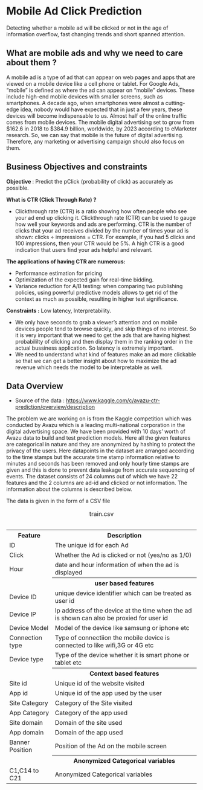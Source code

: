 # Mobile Ad Click Prediction
Detecting whether a mobile ad will be clicked or not in the age of information overflow, fast changing trends and short spanned attention.

## What are mobile ads and why we need to care about them ?
A mobile ad is a type of ad that can appear on web pages and apps that are viewed on a mobile device like a cell phone or tablet. For Google Ads, “mobile” is defined as where the ad can appear on “mobile” devices. These include high-end mobile devices with smaller screens, such as smartphones. A decade ago, when smartphones were almost a cutting-edge idea, nobody would have expected that in just a few years, these devices will become indispensable to us. Almost half of the online traffic comes from mobile devices. The mobile digital advertising set to grow from $162.6 in 2018 to $384.9 billion, worldwide, by 2023 according to eMarketer research. So, we can say that mobile is the future of digital advertising. Therefore, any marketing or advertising campaign should also focus on them. 

## Business Objectives and constraints
<b> Objective </b> :  Predict the pClick (probability of click) as accurately as possible. <br>

<b> What is CTR (Click Through Rate) ? </b>
  * Clickthrough rate (CTR) is a ratio showing how often people who see your ad end up clicking it. Clickthrough rate (CTR) can be used to gauge how well your keywords and ads are performing. CTR is the number of clicks that your ad receives divided by the
number of times your ad is shown: clicks ÷ impressions = CTR. For example, if you had 5 clicks and 100 impressions, then your CTR would be 5%. A high CTR is a good indication that users find your ads helpful and relevant.

<b> The applications of having CTR are numerous: </b>
* Performance estimation for pricing<br>
* Optimization of the expected gain for real-time bidding.<br>
* Variance reduction for A/B testing: when comparing two publishing policies, using powerful predictive models allows to get rid of the context as much as possible, resulting in higher test significance.<br>

<b>Constraints :</b> Low latency, Interpretability.<br>
* We only have seconds to grab a viewer’s attention and on mobile devices people tend to browse quickly, and skip things of no interest. So it is very important that we need to get the ads that are having highest probabililty of clicking and then display them in the ranking order in the actual bussiness application. So latency is extremely important.
* We need to understand what kind of features make an ad more clickable so that we can get a better insight about how to maximize the ad revenue which needs the model to be interpretable as well.

## Data Overview 
* Source of the data : https://www.kaggle.com/c/avazu-ctr-prediction/overview/description  <br>

The problem we are working on is from the Kaggle competition which was conducted by Avazu which is a leading multi-national corporation in the digital advertising space. We have been provided with 10 days’ worth of Avazu data to build and test prediction models. Here all the given features are categorical in nature and they are anonymized by hashing to protect the privacy of the users.
Here datapoints in the dataset are arranged according to the time stamps but the accurate time stamp information relative to minutes and seconds has been removed and only hourly time stamps are given and this is done to prevent data leakage from accurate sequencing of events.
The dataset consists of 24 columns out of which we have 22 features and the 2 columns are ad-id and clicked or not information. The information about the columns is described below.

The data is given in the form of a CSV file
<table style="width:100%">
  <caption style="text-align:center;">train.csv <br> <br></caption>
  <tr>
    <th>Feature</th>
    <th>Description</th>
  </tr>
  <tr>
    <td>ID</td>
    <td>The unique id for each Ad</td>
    </tr>
  <tr>
    <td>Click</td>
    <td>Whether the Ad is clicked or not (yes/no as 1/0)</td>
  </tr>
  <tr>
    <td>Hour</td>
    <td>date and hour information of when the ad is displayed</td>
  </tr>
  <tr>
    <td> </td>
    <th>user based features</th>
  </tr>
  <tr>
    <td>Device ID</td>
    <td> unique device identifier which can be treated as user id </td>
  </tr>
  <tr>
    <td>Device IP</td>
    <td>Ip address of the device at the time when the ad is shown can also be proxied for user id</td>
  </tr>
  <tr>
    <td>Device Model</td>
    <td>Model of the device like samsung or iphone etc</td>
  </tr>
  <tr>
  <tr>
    <td>Connection type</td>
    <td> Type of connectiion the mobile device is connected to like wifi,3G or 4G etc </td>
  </tr>
  <tr>
    <td>Device type</td>
    <td> Type of the device whether it is smart phone or tablet etc </td>
  </tr>
  <tr>
    <td> </td>
    <th> Context based features </th>
  </tr>
  <tr>
    <td> Site id </td>
    <td> Unique id of the website visited </td>
  </tr>
  <tr>
    <td>App id </td>
    <td> Unique id of the app used by the user </td>
  </tr>
  <tr>
    <td>Site Category</td>
    <td> Category of the Site visited</td>
  </tr>
  <tr>
    <td> App Category </td>
    <td> Category of the app used </td>
  </tr>
  <tr>
    <td> Site domain </td>
    <td> Domain of the site used </td>
  </tr>
  <tr>
    <td> App domain </td>
    <td> Domain of the app used </td>
  </tr>
  <tr>
    <td> Banner Position </td>
    <td> Position of the Ad on the mobile screen </td>
  </tr>
  <tr>
    <td> </td>
    <th> Anonymized Categorical variables </th>
  </tr>
  <tr>
    <td> C1,C14 to C21 </td>
    <td>  Anonymized Categorical variables </td>
  </tr>
</table>
